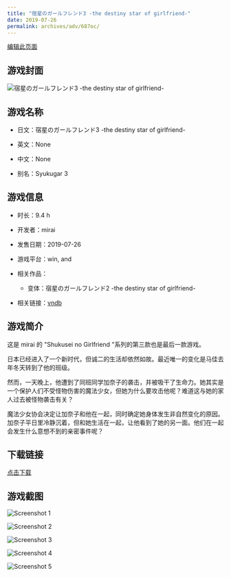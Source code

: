 ```yaml
---
title: "宿星のガールフレンド3 -the destiny star of girlfriend-"
date: 2019-07-26
permalink: archives/adv/687oc/
---
```

[编辑此页面](https://github.com/ACG-3/ADV3-source/blob/main/source/_posts/%E5%AE%BF%E6%98%9F%E3%81%AE%E3%82%AC%E3%83%BC%E3%83%AB%E3%83%95%E3%83%AC%E3%83%B3%E3%83%893%20-the%20destiny%20star%20of%20girlfriend-.md)

## 游戏封面

![宿星のガールフレンド3 -the destiny star of girlfriend-](https://pan.timero.xyz/d/onedrive/img_lib_001/%E5%AE%BF%E6%98%9F%E3%81%AE%E3%82%AC%E3%83%BC%E3%83%AB%E3%83%95%E3%83%AC%E3%83%B3%E3%83%893%20-the%20destiny%20star%20of%20girlfriend-_cover.avif)


## 游戏名称

- 日文：宿星のガールフレンド3 -the destiny star of girlfriend-
- 英文：None
- 中文：None

- 别名：Syukugar 3


## 游戏信息

- 时长：9.4 h
- 开发者：mirai
- 发售日期：2019-07-26
- 游戏平台：win, and
- 相关作品：
   - 变体：宿星のガールフレンド2 -the destiny star of girlfriend-

- 相关链接：[vndb](https://vndb.org/v23772)


## 游戏简介

这是 mirai 的 "Shukusei no Girlfriend "系列的第三款也是最后一款游戏。

日本已经进入了一个新时代，但诚二的生活却依然如故。最近唯一的变化是马佳去年冬天转到了他的班级。

然而，一天晚上，他遭到了同班同学加奈子的袭击，并被吸干了生命力。她其实是一个保护人们不受怪物伤害的魔法少女，但她为什么要攻击他呢？难道这与她的家人过去被怪物袭击有关？

魔法少女协会决定让加奈子和他在一起，同时确定她身体发生非自然变化的原因。加奈子平日里冷静沉着，但和她生活在一起，让他看到了她的另一面。他们在一起会发生什么意想不到的亲密事件呢？




## 下载链接

[点击下载](https://pan.timero.xyz/onedrive/adv_lib_001/%E5%AE%BF%E6%98%9F%E3%81%AE%E3%82%AC%E3%83%BC%E3%83%AB%E3%83%95%E3%83%AC%E3%83%B3%E3%83%893%20-the%20destiny%20star%20of%20girlfriend-)


## 游戏截图


![Screenshot 1](https://pan.timero.xyz/d/onedrive/img_lib_001/%E5%AE%BF%E6%98%9F%E3%81%AE%E3%82%AC%E3%83%BC%E3%83%AB%E3%83%95%E3%83%AC%E3%83%B3%E3%83%893%20-the%20destiny%20star%20of%20girlfriend-_Screenshot_1.avif)

![Screenshot 2](https://pan.timero.xyz/d/onedrive/img_lib_001/%E5%AE%BF%E6%98%9F%E3%81%AE%E3%82%AC%E3%83%BC%E3%83%AB%E3%83%95%E3%83%AC%E3%83%B3%E3%83%893%20-the%20destiny%20star%20of%20girlfriend-_Screenshot_2.avif)

![Screenshot 3](https://pan.timero.xyz/d/onedrive/img_lib_001/%E5%AE%BF%E6%98%9F%E3%81%AE%E3%82%AC%E3%83%BC%E3%83%AB%E3%83%95%E3%83%AC%E3%83%B3%E3%83%893%20-the%20destiny%20star%20of%20girlfriend-_Screenshot_3.avif)

![Screenshot 4](https://pan.timero.xyz/d/onedrive/img_lib_001/%E5%AE%BF%E6%98%9F%E3%81%AE%E3%82%AC%E3%83%BC%E3%83%AB%E3%83%95%E3%83%AC%E3%83%B3%E3%83%893%20-the%20destiny%20star%20of%20girlfriend-_Screenshot_4.avif)

![Screenshot 5](https://pan.timero.xyz/d/onedrive/img_lib_001/%E5%AE%BF%E6%98%9F%E3%81%AE%E3%82%AC%E3%83%BC%E3%83%AB%E3%83%95%E3%83%AC%E3%83%B3%E3%83%893%20-the%20destiny%20star%20of%20girlfriend-_Screenshot_5.avif)

